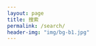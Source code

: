```yaml
---
layout: page
title: 搜索
permalink: /search/
header-img: "img/bg-b1.jpg"
---
```



<div id="search-searchbar"></div>
<div id="search-hits"></div>


<script src="https://cdn.jsdelivr.net/npm/instantsearch.js@2.6.0/dist/instantsearch.min.js"></script>
<script src="https://cdn.jsdelivr.net/npm/moment@2.20.1/moment.min.js"></script>
<link rel="stylesheet" type="text/css" href="https://cdn.jsdelivr.net/npm/instantsearch.js@2.6.0/dist/instantsearch.min.css">
<link rel="stylesheet" type="text/css" href="https://cdn.jsdelivr.net/npm/instantsearch.js@2.6.0/dist/instantsearch-theme-algolia.min.css">

<script>
const search = instantsearch({
  appId: '{{ site.algolia.application_id }}',
  apiKey: '{{ site.algolia.search_only_api_key }}',
  indexName: '{{ site.algolia.index_name }}'
});
search.urlSync = true


const hitTemplate = function(hit) {
  let date = '';
  if (hit.date) {
    date = moment.unix(hit.date).format('MM/DD/YYYY');
  }

  let url = `{{ site.baseurl }}${hit.url}#${hit.anchor}`;

  const title = hit._highlightResult.title.value;

  let breadcrumbs = '';
  if (hit._highlightResult.headings) {
    breadcrumbs = hit._highlightResult.headings.map(match => {
      return `<span class="post-breadcrumb">${match.value}</span>`
    }).join(' > ')
  }

  const content = hit._highlightResult.html.value.trim();

  return `
    <div class="post-item">
      <h2><a class="post-link" href="${url}">${title}</a></h2>
      <div class="post-snippet">${content}</div>
      <span class="post-meta">${date}</span>
    </div>
  `;
}


search.addWidget(
  instantsearch.widgets.searchBox({
    container: '#search-searchbar',
    placeholder: '输入关键字',
    poweredBy: true // This is required if you're on the free Community plan
  })
);

search.addWidget(
  instantsearch.widgets.hits({
    container: '#search-hits',
    templates: {
      item: hitTemplate
    }
  })
);

search.start();

</script>

<style>
.ais-search-box {
  max-width: 90%;
  margin-bottom: 15px;
}
.post-item {
  margin-bottom: 30px;
}
.post-link .ais-Highlight {
  color: red;
  font-style: normal;

  text-decoration: none;
}
.post-breadcrumbs {
  color: #424242;
  display: block;
}
.post-breadcrumb {
  font-size: 18px;
  color: #424242;
}
.post-breadcrumb .ais-Highlight {
  font-weight: bold;
  font-style: normal;
}
.post-snippet .ais-Highlight {
  color: red;
  font-style: normal;
}

.post-snippet img {
  display: none;
}
</style>